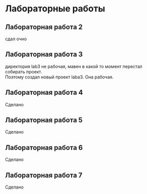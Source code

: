 # Лабораторные работы

## Лабораторная работа 2 

сдал очно

## Лабораторная работа 3

директория lab3 не рабочая, мавен в какой то момент перестал собирать проект. <br>
Поэтому создал новый проект laba3. Она рабочая.

## Лабораторная работа 4

Сделано

## Лабораторная работа 5

Сделано

## Лабораторная работа 6

Сделано

## Лабораторная работа 7

Сделано
